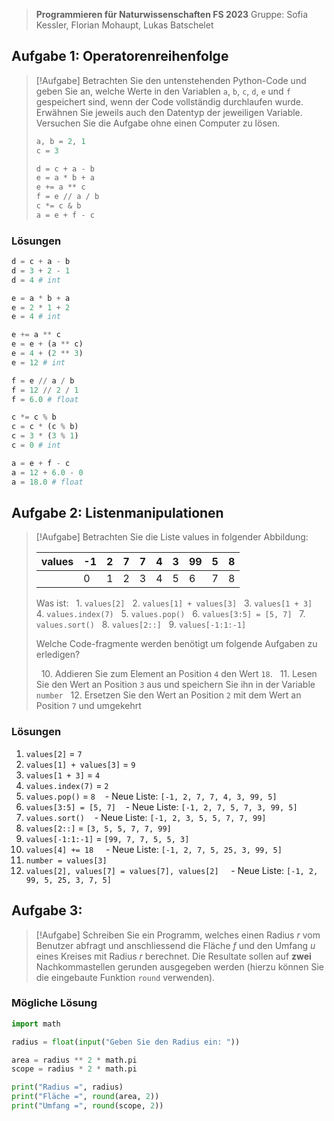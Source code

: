 > **Programmieren für Naturwissenschaften FS 2023**
> Gruppe: Sofia Kessler, Florian Mohaupt, Lukas Batschelet

## Aufgabe 1: Operatorenreihenfolge

> [!Aufgabe]
> Betrachten Sie den untenstehenden Python-Code und geben Sie an, welche Werte in den Variablen `a`, `b`, `c`, `d`, `e` und `f` gespeichert sind, wenn der Code vollständig durchlaufen wurde. Erwähnen Sie jeweils auch den Datentyp der jeweiligen Variable. Versuchen Sie die Aufgabe ohne einen Computer zu lösen.
> ```python
> a, b = 2, 1
> c = 3
> 
> d = c + a - b
> e = a * b + a
> e += a ** c
> f = e // a / b
> c *= c & b
> a = e + f - c
> ```

### Lösungen

```python
d = c + a - b
d = 3 + 2 - 1
d = 4 # int

e = a * b + a
e = 2 * 1 + 2
e = 4 # int

e += a ** c
e = e + (a ** c)
e = 4 + (2 ** 3)
e = 12 # int

f = e // a / b
f = 12 // 2 / 1
f = 6.0 # float

c *= c % b
c = c * (c % b)
c = 3 * (3 % 1)
c = 0 # int

a = e + f - c
a = 12 + 6.0 - 0
a = 18.0 # float
```

<div style="page-break-after: always;"></div>

## Aufgabe 2: Listenmanipulationen

> [!Aufgabe]
> Betrachten Sie die Liste values in folgender Abbildung:
>
> | values | -1 | 2 | 7 | 7 | 4 | 3 | 99 | 5 | 8 |
> |--------|----|---|---|---|---|---|----|---|---|
> |        | 0  | 1 | 2 | 3 | 4 | 5 | 6  | 7 | 8 |
>
> Was ist:
>   1. `values[2]`
>   2. `values[1] + values[3]`
>   3. `values[1 + 3]`
>   4. `values.index(7)`
>   5. `values.pop()`
>   6. `values[3:5] = [5, 7]`
>   7. `values.sort()`
>   8. `values[2::]`
>   9. `values[-1:1:-1]`
> 
> Welche Code-fragmente werden benötigt um folgende Aufgaben zu erledigen?
> 
>   10. Addieren Sie zum Element an Position `4` den Wert `18`.
>   11. Lesen Sie den Wert an Position `3` aus und speichern Sie ihn in der Variable `number`
>   12. Ersetzen Sie den Wert an Position `2` mit dem Wert an Position `7` und umgekehrt

### Lösungen

1. `values[2]` = `7`
2. `values[1] + values[3]` = `9`
3. `values[1 + 3]` = `4`
4. `values.index(7)` = `2`
5. `values.pop()` = `8`
   - Neue Liste: `[-1, 2, 7, 7, 4, 3, 99, 5]`
6. `values[3:5] = [5, 7]`
   - Neue Liste: `[-1, 2, 7, 5, 7, 3, 99, 5]`
7. `values.sort()`
   - Neue Liste: `[-1, 2, 3, 5, 5, 7, 7, 99]`
8. `values[2::]` = `[3, 5, 5, 7, 7, 99]`
9. `values[-1:1:-1]` = `[99, 7, 7, 5, 5, 3]`
10. `values[4] += 18`
    - Neue Liste: `[-1, 2, 7, 5, 25, 3, 99, 5]`
11. `number = values[3]`
12. `values[2], values[7] = values[7], values[2]`
    - Neue Liste: `[-1, 2, 99, 5, 25, 3, 7, 5]`

<div style="page-break-after: always;"></div>

## Aufgabe 3:

> [!Aufgabe]
> Schreiben Sie ein Programm, welches einen Radius $r$ vom Benutzer abfragt und anschliessend die Fläche $f$ und den Umfang $u$ eines Kreises mit Radius $r$ berechnet. Die Resultate sollen auf **zwei** Nachkommastellen gerunden ausgegeben werden (hierzu können Sie die eingebaute Funktion `round` verwenden).

### Mögliche Lösung
```python
import math

radius = float(input("Geben Sie den Radius ein: "))

area = radius ** 2 * math.pi
scope = radius * 2 * math.pi

print("Radius =", radius)
print("Fläche =", round(area, 2))
print("Umfang =", round(scope, 2))
```
